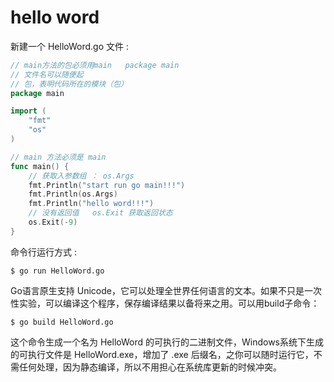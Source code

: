
# hello word 

新建一个 HelloWord.go 文件 :

```go
// main方法的包必须用main   package main
// 文件名可以随便起
// 包，表明代码所在的模块（包）
package main

import (
	"fmt"
	"os"
)

// main 方法必须是 main
func main() {
	// 获取入参数组 ： os.Args
	fmt.Println("start run go main!!!")
	fmt.Println(os.Args)
	fmt.Println("hello word!!!")
	// 没有返回值   os.Exit 获取返回状态
	os.Exit(-9)
}
```

命令行运行方式 : 

```shell script
$ go run HelloWord.go
```

Go语言原生支持 Unicode，它可以处理全世界任何语言的文本。如果不只是一次性实验，可以编译这个程序，保存编译结果以备将来之用。可以用build子命令：

```shell script
$ go build HelloWord.go
```

这个命令生成一个名为 HelloWord 的可执行的二进制文件，Windows系统下生成的可执行文件是 HelloWord.exe，增加了 .exe 后缀名，之你可以随时运行它，不需任何处理，因为静态编译，所以不用担心在系统库更新的时候冲突。




